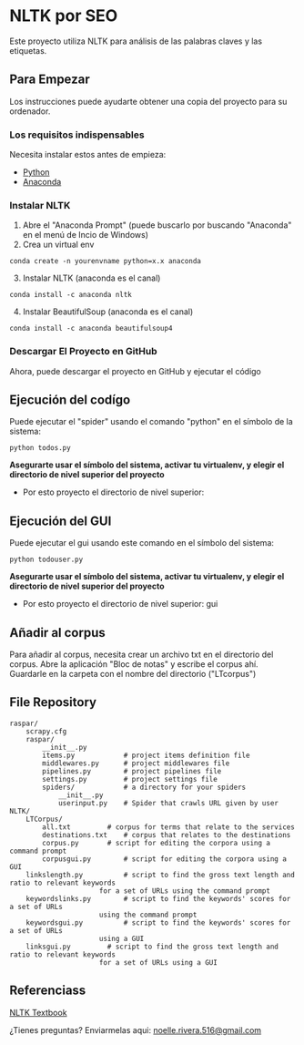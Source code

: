 # NLTK por SEO

Este proyecto utiliza NLTK para análisis de las palabras claves y las etiquetas. 

## Para Empezar

Los instrucciones puede ayudarte obtener una copia del proyecto para su ordenador.

### Los requisitos indispensables

Necesita instalar estos antes de empieza:

* [Python](https://www.python.org/downloads/)
* [Anaconda](https://docs.anaconda.com/anaconda/install/)


### Instalar NLTK

1. Abre el "Anaconda Prompt" (puede buscarlo por buscando "Anaconda" en el menú de Incio de Windows)
2. Crea un virtual env
```
conda create -n yourenvname python=x.x anaconda
```
3. Instalar NLTK (anaconda es el canal)
```
conda install -c anaconda nltk
```
4. Instalar BeautifulSoup (anaconda es el canal)
```
conda install -c anaconda beautifulsoup4
```

### Descargar El Proyecto en GitHub

Ahora, puede descargar el proyecto en GitHub y ejecutar el código

## Ejecución del codígo

Puede ejecutar el "spider" usando el comando "python" en el símbolo de la sistema:
```
python todos.py
```
**Asegurarte usar el símbolo del sistema, activar tu virtualenv, y elegir el directorio de nivel superior del proyecto**
* Por esto proyecto el directorio de nivel superior: 

## Ejecución del GUI

Puede ejecutar el gui usando este comando en el símbolo del sistema:
```
python todouser.py
```

**Asegurarte usar el símbolo del sistema, activar tu virtualenv, y elegir el directorio de nivel superior del proyecto**
* Por esto proyecto el directorio de nivel superior: gui

## Añadir al corpus

Para añadir al corpus, necesita crear un archivo txt en el directorio del corpus. Abre la aplicación "Bloc de notas" y escribe el corpus ahí. Guardarle en la carpeta con el nombre del directorio ("LTcorpus")

## File Repository
```
raspar/
	scrapy.cfg
	raspar/
		__init__.py
		items.py          	# project items definition file
		middlewares.py   	# project middlewares file
		pipelines.py      	# project pipelines file
		settings.py       	# project settings file
		spiders/          	# a directory for your spiders
			__init__.py
			userinput.py	# Spider that crawls URL given by user
NLTK/
	LTCorpus/
		all.txt			# corpus for terms that relate to the services
		destinations.txt	# corpus that relates to the destinations
  		corpus.py		# script for editing the corpora using a command prompt
  		corpusgui.py		# script for editing the corpora using a GUI
	linkslength.py			# script to find the gross text length and ratio to relevant keywords 
					  for a set of URLs using the command prompt
	keywordslinks.py		# script to find the keywords' scores for a set of URLs
					  using the command prompt
	keywordsgui.py			# script to find the keywords' scores for a set of URLs
					  using a GUI
	linksgui.py			# script to find the gross text length and ratio to relevant keywords 
					  for a set of URLs using a GUI
```


## Referenciass
[NLTK Textbook](https://www.nltk.org/book/)

¿Tienes preguntas? Enviarmelas aqui: noelle.rivera.516@gmail.com
